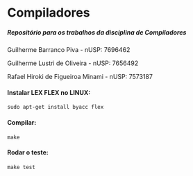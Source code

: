 # Compiladores
##### Repositório para os trabalhos da disciplina de Compiladores

Guilherme Barranco Piva - nUSP: 7696462

Guilherme Lustri de Oliveira - nUSP: 7656492

Rafael Hiroki de Figueiroa Minami - nUSP: 7573187



#### Instalar LEX FLEX no LINUX:

`sudo apt-get install byacc flex`

#### Compilar:

`make`

#### Rodar o teste:

`make test`
